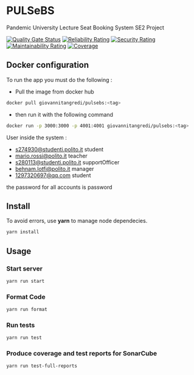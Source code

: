 # PULSeBS

Pandemic University Lecture Seat Booking System SE2 Project

[![Quality Gate Status](https://sonarcloud.io/api/project_badges/measure?project=giovannitangredi_PULSeBS&metric=alert_status)](https://sonarcloud.io/dashboard?id=giovannitangredi_PULSeBS)
[![Reliability Rating](https://sonarcloud.io/api/project_badges/measure?project=giovannitangredi_PULSeBS&metric=reliability_rating)](https://sonarcloud.io/dashboard?id=giovannitangredi_PULSeBS)
[![Security Rating](https://sonarcloud.io/api/project_badges/measure?project=giovannitangredi_PULSeBS&metric=security_rating)](https://sonarcloud.io/dashboard?id=giovannitangredi_PULSeBS)
[![Maintainability Rating](https://sonarcloud.io/api/project_badges/measure?project=giovannitangredi_PULSeBS&metric=sqale_rating)](https://sonarcloud.io/dashboard?id=giovannitangredi_PULSeBS)
[![Coverage](https://sonarcloud.io/api/project_badges/measure?project=giovannitangredi_PULSeBS&metric=coverage)](https://sonarcloud.io/dashboard?id=giovannitangredi_PULSeBS)

## Docker configuration

To run the app you must do the following :

- Pull the image from docker hub

```sh
docker pull giovannitangredi/pulsebs:<tag>
```

- then run it with the following command

```sh
docker run -p 3000:3000 -p 4001:4001 giovannitangredi/pulsebs:<tag>
```

User inside the system :

- s274930@studenti.polito.it student
- mario.rossi@polito.it teacher
- s280113@studenti.polito.it supportOfficer
- behnam.lotfi@polito.it manager
- 1297320697@qq.com student

the password for all accounts is password

## Install

To avoid errors, use **yarn** to manage node dependecies.

```sh
yarn install
```

## Usage

### Start server

```sh
yarn run start
```

### Format Code

```sh
yarn run format
```

### Run tests

```sh
yarn run test
```

### Produce coverage and test reports for SonarCube

```sh
yarn run test-full-reports
```
